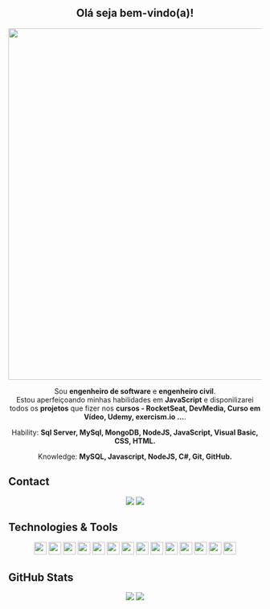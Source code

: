 <span align="center">

<!-- ## <img src="https://raw.githubusercontent.com/iampavangandhi/iampavangandhi/master/gifs/Hi.gif" width="30px"> Olá seja bem-vindo(a)!</h2> -->
## <h2> Olá seja bem-vindo(a)!</h2>
</span>

<div align="center">

<img src="https://www.mygo.ge/uploads/blog/1584023795.jpg" width="700px" />

</div>


<p align="center">
  Sou <strong>engenheiro de software</strong> e <strong>engenheiro civil</strong>.<br />
Estou aperfeiçoando minhas habilidades em <strong>JavaScript</strong>
e disponilizarei todos os <strong>projetos</strong> que fizer nos <strong>cursos - RocketSeat, DevMedia, Curso em Vídeo, Udemy, exercism.io ...</strong>.
</p>

<p align="center">
  Hability: <strong>Sql Server, MySql, MongoDB, NodeJS, JavaScript, Visual Basic, CSS, HTML.</strong>
</p>

<p align="center">
  Knowledge: <strong>MySQL, Javascript, NodeJS, C#, Git, GitHub.</strong>
</p>

## Contact

<p align="center">
  <a href="https://api.whatsapp.com/send?phone=5511983069791/" alt="Whatsapp">
  <img src="https://img.shields.io/badge/WhatsApp-25D366?style=for-the-badge&logo=whatsapp&logoColor=white"/></a>  
  <a href="https://www.linkedin.com/in/flavioguisantos" alt="Linkedin">
  <img src="https://img.shields.io/badge/-Linkedin-0e76a8?style=for-the-badge&logo=Linkedin&logoColor=white&link=https://www.linkedin.com/in/flavioguisantos"/></a>
            
</p>

## Technologies & Tools

<p align="center">

<img src="https://img.shields.io/badge/Microsoft%20SQL%20Sever-CC2927?style=for-the-badge&logo=microsoft%20sql%20server&logoColor=white" height="25"/>
<img src="https://img.shields.io/badge/MongoDB-%234ea94b.svg?&style=for-the-badge&logo=mongodb&logoColor=white" height="25"/>
<img src="https://img.shields.io/badge/javascript-%23F7DF1E.svg?&style=for-the-badge&logo=javascript&logoColor=black" height="25"/>
<img src="https://img.shields.io/badge/Node.js-43853D?style=for-the-badge&logo=node.js&logoColor=white" height="25"/>
<img src="https://img.shields.io/badge/Flutter-02569B?style=for-the-badge&logo=flutter&logoColor=white" height="25"/>
<img src="https://img.shields.io/badge/react%20-%2320232a.svg?&style=for-the-badge&logo=react&logoColor=%2361DAFB" height="25"/>
<img src="https://img.shields.io/badge/-npm-CB3837?style=flat-square&logo=npm" height="25"/>
<img src="https://img.shields.io/badge/-GitHub-181717?style=flat-square&logo=github" height="25"/>
<img src="https://img.shields.io/badge/MySQL-00000F?style=for-the-badge&logo=mysql&logoColor=white" height="25"/>
<img src="https://img.shields.io/badge/Express.js-000000?style=for-the-badge&logo=express&logoColor=white" height="25"/>
<img src="https://img.shields.io/badge/Jest-C21325?style=for-the-badge&logo=jest&logoColor=white" height="25"/>
<img src="https://img.shields.io/badge/Yarn-2C8EBB?style=for-the-badge&logo=yarn&logoColor=white" height="25"/>
<img src="https://img.shields.io/badge/redis-CC0000.svg?&style=for-the-badge&logo=redis&logoColor=white" height="25"/>
<img src="https://img.shields.io/badge/Docker-2CA5E0?style=for-the-badge&logo=docker&logoColor=white" height="25"/>




</p>

## GitHub Stats

<p align = "center">
  <img src = "https://github-readme-stats.vercel.app/api?username=flavioguisantos&show_icons=true&theme=tokyonight&line_height=27">
  <img src = "https://github-readme-stats.vercel.app/api/top-langs/?username=flavioguisantos&hide=css,java,html&theme=tokyonight">
</p>

